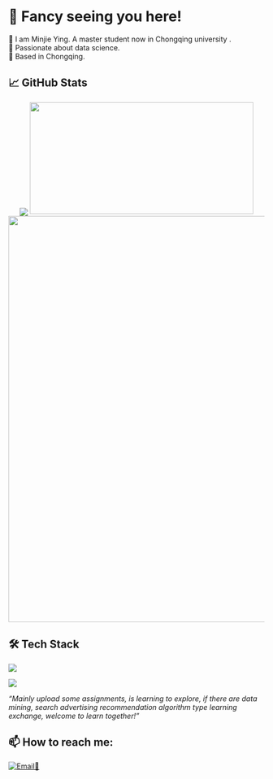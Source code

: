 # 👋 Fancy seeing you here!
👩 I am Minjie Ying. A master student now in Chongqing university .
<br>
🌟 Passionate about data science.
<br>
📍 Based in Chongqing.

## 📈 GitHub Stats
<p align="center">
<!-- 📊 GitHub Stats -->


<!-- https://github.com/anuraghazra/github-readme-stats -->
<img align="center" src="https://github-readme-stats.vercel.app/api/top-langs/?username=MinjieY&theme=transparent&hide_border=true&layout=donut-vertical&langs_count=6" />


  <!-- 右图：个人贡献图（占 440px） -->
  <img src="https://github-readme-stats.vercel.app/api?username=MinjieY&theme=transparent&include_all_commits=true&show_icons=true&hide_border=true" width="440" height="220" />

<!-- https://github.com/anuraghazra/github-readme-stats 
  <img src="https://github-readme-stats.vercel.app/api?username=MinjieY&theme=transparent&include_all_commits=true&show_icons=true&hide_border=true" width="450" height="200" />
-->
 <br/>
<!-- https://github.com/Ashutosh00710/github-readme-activity-graph -->
<img width="800" src="https://github-readme-activity-graph.vercel.app/graph?username=MinjieY&theme=github-compact&hide_border=true&area=true">
<br/>

 
## 🛠️ Tech Stack
<!-- https://github.com/tandpfun/skill-icons -->
<img align="center" src="https://skillicons.dev/icons?i=py,sklearn,java,cpp,c,git,r,linux,md,matlab,html,css&theme=light" />
</p>
 
<!-- https://github.com/badges/shields -->
<img src="https://komarev.com/ghpvc/?username={MinjieY}&abbreviated=true" />

<!--
## 🚀 Projects
- [🔧 项目A名字](项目A链接) - 简短描述
- [📊 项目B名字](项目B链接) - 简短描述
-->

_“Mainly upload some assignments, is learning to explore, if there are data mining, search advertising recommendation algorithm type learning exchange, welcome to learn together!”_

## 📫 How to reach me:
[![Email📩](https://img.shields.io/badge/-Email-D14836?style=flat&logo=gmail&logoColor=white)](mailto:minjie.ying@outlook.com)




